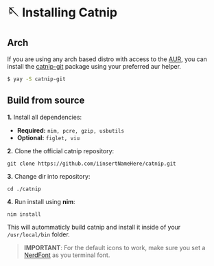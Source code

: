 # 🪡 Installing Catnip

## Arch
If you are using any arch based distro with access to the [AUR](https://aur.archlinux.org/), you can install the [catnip-git](https://aur.archlinux.org/packages/catnip-git) package using your preferred aur helper.
```sh
$ yay -S catnip-git
```

## Build from source

**1.** Install all dependencies:
- **Required:**
`nim, pcre, gzip, usbutils`
- **Optional:** `figlet, viu`

**2.** Clone the official catnip repository:
```shell
git clone https://github.com/iinsertNameHere/catnip.git
```

**3.** Change dir into repository:
```shell
cd ./catnip
```

**4.** Run install using **nim**:
```shell
nim install
```
This will autommaticly build catnip and install it inside of your `/usr/local/bin` folder.

> **IMPORTANT**:
> For the default icons to work, make sure you set a [NerdFont](https://www.nerdfonts.com/) as you terminal font.
